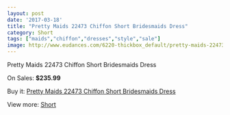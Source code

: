 ```yaml
---
layout: post
date: '2017-03-18'
title: "Pretty Maids 22473 Chiffon Short Bridesmaids Dress"
category: Short
tags: ["maids","chiffon","dresses","style","sale"]
image: http://www.eudances.com/6220-thickbox_default/pretty-maids-22473-chiffon-short-bridesmaids-dress.jpg
---
```

Pretty Maids 22473 Chiffon Short Bridesmaids Dress

On Sales: **$235.99**
<a href="https://www.eudances.com/en/short/2232-pretty-maids-22473-chiffon-short-bridesmaids-dress.html"><amp-img layout="responsive" width="600" height="600" src="//www.eudances.com/6220-thickbox_default/pretty-maids-22473-chiffon-short-bridesmaids-dress.jpg" alt="Pretty Maids 22473 Chiffon Short Bridesmaids Dress 0" /></a>
<a href="https://www.eudances.com/en/short/2232-pretty-maids-22473-chiffon-short-bridesmaids-dress.html"><amp-img layout="responsive" width="600" height="600" src="//www.eudances.com/6221-thickbox_default/pretty-maids-22473-chiffon-short-bridesmaids-dress.jpg" alt="Pretty Maids 22473 Chiffon Short Bridesmaids Dress 1" /></a>

Buy it: [Pretty Maids 22473 Chiffon Short Bridesmaids Dress](https://www.eudances.com/en/short/2232-pretty-maids-22473-chiffon-short-bridesmaids-dress.html "Pretty Maids 22473 Chiffon Short Bridesmaids Dress")

View more: [Short](https://www.eudances.com/en/25-short "Short")